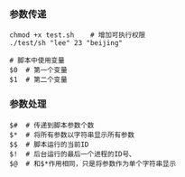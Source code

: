 
### 参数传递

```
chmod +x test.sh    # 增加可执行权限
./test/sh "lee" 23 "beijing"

# 脚本中使用变量
$0	# 第一个变量
$1	# 第二个变量
```


### 参数处理

```
$#	# 传递到脚本参数个数
$*	# 将所有参数以字符串显示所有参数
$$	# 脚本运行的当前ID
$!	# 后台运行的最后一个进程的ID号、
$@	# 和$*作用相同，只是将参数作为单个字符串显示 
```

